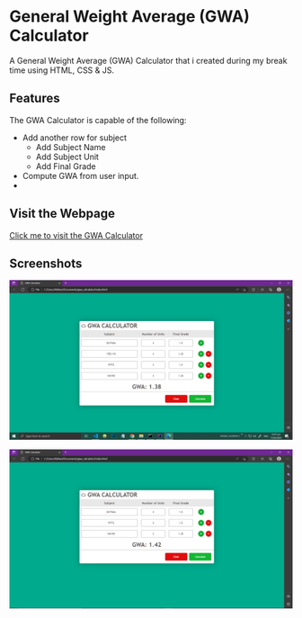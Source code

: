 
# General Weight Average (GWA) Calculator 

A General Weight Average (GWA) Calculator that i created during my break time using HTML, CSS & JS.

## Features
The GWA Calculator is capable of the following:
- Add another row for subject
    - Add Subject Name
    - Add Subject Unit
    - Add Final Grade
- Compute GWA from user input.
- 
## Visit the Webpage
[Click me to visit the GWA Calculator](https://avb2002.github.io/gwa-calculator)

## Screenshots

![Sample Output #1](https://github.com/AvB2002/gwa-calculator/blob/master/screenshots/1.PNG)

![Sample Output #2](https://github.com/AvB2002/gwa-calculator/blob/master/screenshots/2.PNG)
